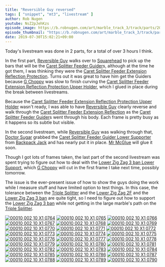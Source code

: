 ```yaml
---
title: "Reversible Guy reversed"
tags: [ "snippet", "mt3", "livestream" ]
author: Rob Nugen
youtube: NsZ2pJehKzs
episode_image: https://b.robnugen.com/art/marble_track_3/track/parts/2019/2019_july_30_lower_zig_zag_3ban_spacers.jpg
episode_thumbnail: "https://b.robnugen.com/art/marble_track_3/track/parts/2019/thumbs/2019_july_30_lower_zig_zag_3ban_spacers.jpg"
date: 2019-07-30T15:02:21+09:00
---
```


Today's livestream was done in 2 parts, for a total of over 3 hours I think.

In the first part, [Reversible Guy](/workers/reversible/) walks over to [Squarehead](/workers/squarehead/) to pick up the bars that will be the [Caret Splitter Feeder Guider](/parts/caret-splitter-feeder-guider/)s, although at the time he got them, I was thinking they were the [Caret Splitter Feeder Extension Reflection Protection](/parts/caret-splitter-feeder-extension-reflection-protection/).  Turns out it was great to have him get the Guiders because [G Choppy](/workers/g_choppy/) was slow to finish curving the [Caret Splitter Feeder Extension Reflection Protection Upper Holder](/parts/caret-splitter-feeder-extension-reflection-protection-upper-holder/), which I glued in place during the break between livestreams.

Because the [Caret Splitter Feeder Extension Reflection Protection Upper Holder](/parts/caret-splitter-feeder-extension-reflection-protection-upper-holder/) wasn't ready, I was able to have [Reversible Guy](/workers/reversible/) clearly reverse and walk through the [Caret Splitter Feeder Extension Reflection](/parts/caret-splitter-feeder-extension-reflection/) as the [Caret Splitter Feeder Guider](/parts/caret-splitter-feeder-guider/)s went through his body.  Each frame is pretty busy as it happens so its subtle but visible.

In the second livestream, while [Reversible Guy](/workers/reversible/) was walking through that, [Doctor Sugar](/workers/dr_sugar/) grabbed the [Caret Splitter Feeder Guider Lower Supporter](/parts/caret-splitter-feeder-guider-lower-supporter/) from [Backpack Jack](/workers/backpack_jack/) and has nearly put it in place.  [Mr McGlue](/workers/mr_mcglue/) will glue it soon.

Though I got lots of frames taken, the last part of the second livestream was spent trying to figure out how to deal with the [Lower Zig Zag 3 ban Lower Support](/parts/lower-zig-zag-3-ban-lower-support/), which [G Choppy](/workers/g_choppy/) will cut in the first frame I take next time, possibly tomorrow.

The issue is the ever-present issue of how to show the guys doing the work while I measure stuff and have limited option to test things.  In this case, the tolerance between the [Triple Splitter](/parts/triple_splitter/) and the [Lower Zig Zag 2F](/parts/lower-zig-zag-2-ban/) and the [Lower Zig Zag 3 ban](/parts/lower-zig-zag-3-ban/) are quite tight, so I need to figure out how to support the [Lower Zig Zag 3 ban](/parts/lower-zig-zag-3-ban/) while not getting in the large marble's path on the [Triple Splitter](/parts/triple_splitter/).


[![00010 002 10 X1 0764](//b.robnugen.com/art/marble_track_3/frames/2019/thumbs/00010_002_10_X1_0764.jpg)](//b.robnugen.com/art/marble_track_3/frames/2019/00010_002_10_X1_0764.jpg)
[![00010 002 10 X1 0765](//b.robnugen.com/art/marble_track_3/frames/2019/thumbs/00010_002_10_X1_0765.jpg)](//b.robnugen.com/art/marble_track_3/frames/2019/00010_002_10_X1_0765.jpg)
[![00010 002 10 X1 0766](//b.robnugen.com/art/marble_track_3/frames/2019/thumbs/00010_002_10_X1_0766.jpg)](//b.robnugen.com/art/marble_track_3/frames/2019/00010_002_10_X1_0766.jpg)
[![00010 002 10 X1 0767](//b.robnugen.com/art/marble_track_3/frames/2019/thumbs/00010_002_10_X1_0767.jpg)](//b.robnugen.com/art/marble_track_3/frames/2019/00010_002_10_X1_0767.jpg)
[![00010 002 10 X1 0768](//b.robnugen.com/art/marble_track_3/frames/2019/thumbs/00010_002_10_X1_0768.jpg)](//b.robnugen.com/art/marble_track_3/frames/2019/00010_002_10_X1_0768.jpg)
[![00010 002 10 X1 0769](//b.robnugen.com/art/marble_track_3/frames/2019/thumbs/00010_002_10_X1_0769.jpg)](//b.robnugen.com/art/marble_track_3/frames/2019/00010_002_10_X1_0769.jpg)
[![00010 002 10 X1 0770](//b.robnugen.com/art/marble_track_3/frames/2019/thumbs/00010_002_10_X1_0770.jpg)](//b.robnugen.com/art/marble_track_3/frames/2019/00010_002_10_X1_0770.jpg)
[![00010 002 10 X1 0771](//b.robnugen.com/art/marble_track_3/frames/2019/thumbs/00010_002_10_X1_0771.jpg)](//b.robnugen.com/art/marble_track_3/frames/2019/00010_002_10_X1_0771.jpg)
[![00010 002 10 X1 0772](//b.robnugen.com/art/marble_track_3/frames/2019/thumbs/00010_002_10_X1_0772.jpg)](//b.robnugen.com/art/marble_track_3/frames/2019/00010_002_10_X1_0772.jpg)
[![00010 002 10 X1 0773](//b.robnugen.com/art/marble_track_3/frames/2019/thumbs/00010_002_10_X1_0773.jpg)](//b.robnugen.com/art/marble_track_3/frames/2019/00010_002_10_X1_0773.jpg)
[![00010 002 10 X1 0774](//b.robnugen.com/art/marble_track_3/frames/2019/thumbs/00010_002_10_X1_0774.jpg)](//b.robnugen.com/art/marble_track_3/frames/2019/00010_002_10_X1_0774.jpg)
[![00010 002 10 X1 0775](//b.robnugen.com/art/marble_track_3/frames/2019/thumbs/00010_002_10_X1_0775.jpg)](//b.robnugen.com/art/marble_track_3/frames/2019/00010_002_10_X1_0775.jpg)
[![00010 002 10 X1 0776](//b.robnugen.com/art/marble_track_3/frames/2019/thumbs/00010_002_10_X1_0776.jpg)](//b.robnugen.com/art/marble_track_3/frames/2019/00010_002_10_X1_0776.jpg)
[![00010 002 10 X1 0777](//b.robnugen.com/art/marble_track_3/frames/2019/thumbs/00010_002_10_X1_0777.jpg)](//b.robnugen.com/art/marble_track_3/frames/2019/00010_002_10_X1_0777.jpg)
[![00010 002 10 X1 0778](//b.robnugen.com/art/marble_track_3/frames/2019/thumbs/00010_002_10_X1_0778.jpg)](//b.robnugen.com/art/marble_track_3/frames/2019/00010_002_10_X1_0778.jpg)
[![00010 002 10 X1 0779](//b.robnugen.com/art/marble_track_3/frames/2019/thumbs/00010_002_10_X1_0779.jpg)](//b.robnugen.com/art/marble_track_3/frames/2019/00010_002_10_X1_0779.jpg)
[![00010 002 10 X1 0780](//b.robnugen.com/art/marble_track_3/frames/2019/thumbs/00010_002_10_X1_0780.jpg)](//b.robnugen.com/art/marble_track_3/frames/2019/00010_002_10_X1_0780.jpg)
[![00010 002 10 X1 0781](//b.robnugen.com/art/marble_track_3/frames/2019/thumbs/00010_002_10_X1_0781.jpg)](//b.robnugen.com/art/marble_track_3/frames/2019/00010_002_10_X1_0781.jpg)
[![00010 002 10 X1 0782](//b.robnugen.com/art/marble_track_3/frames/2019/thumbs/00010_002_10_X1_0782.jpg)](//b.robnugen.com/art/marble_track_3/frames/2019/00010_002_10_X1_0782.jpg)
[![00010 002 10 X1 0783](//b.robnugen.com/art/marble_track_3/frames/2019/thumbs/00010_002_10_X1_0783.jpg)](//b.robnugen.com/art/marble_track_3/frames/2019/00010_002_10_X1_0783.jpg)
[![00010 002 10 X1 0784](//b.robnugen.com/art/marble_track_3/frames/2019/thumbs/00010_002_10_X1_0784.jpg)](//b.robnugen.com/art/marble_track_3/frames/2019/00010_002_10_X1_0784.jpg)
[![00010 002 10 X1 0785](//b.robnugen.com/art/marble_track_3/frames/2019/thumbs/00010_002_10_X1_0785.jpg)](//b.robnugen.com/art/marble_track_3/frames/2019/00010_002_10_X1_0785.jpg)
[![00010 002 10 X1 0786](//b.robnugen.com/art/marble_track_3/frames/2019/thumbs/00010_002_10_X1_0786.jpg)](//b.robnugen.com/art/marble_track_3/frames/2019/00010_002_10_X1_0786.jpg)
[![00010 002 10 X1 0787](//b.robnugen.com/art/marble_track_3/frames/2019/thumbs/00010_002_10_X1_0787.jpg)](//b.robnugen.com/art/marble_track_3/frames/2019/00010_002_10_X1_0787.jpg)
[![00010 002 10 X1 0788](//b.robnugen.com/art/marble_track_3/frames/2019/thumbs/00010_002_10_X1_0788.jpg)](//b.robnugen.com/art/marble_track_3/frames/2019/00010_002_10_X1_0788.jpg)
[![00010 002 10 X1 0789](//b.robnugen.com/art/marble_track_3/frames/2019/thumbs/00010_002_10_X1_0789.jpg)](//b.robnugen.com/art/marble_track_3/frames/2019/00010_002_10_X1_0789.jpg)
[![00010 002 10 X1 0790](//b.robnugen.com/art/marble_track_3/frames/2019/thumbs/00010_002_10_X1_0790.jpg)](//b.robnugen.com/art/marble_track_3/frames/2019/00010_002_10_X1_0790.jpg)
